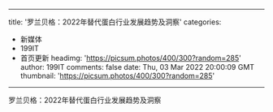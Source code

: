 
---
title: '罗兰贝格：2022年替代蛋白行业发展趋势及洞察'
categories: 
 - 新媒体
 - 199IT
 - 首页更新
headimg: 'https://picsum.photos/400/300?random=285'
author: 199IT
comments: false
date: Thu, 03 Mar 2022 20:00:09 GMT
thumbnail: 'https://picsum.photos/400/300?random=285'
---

<div>   
罗兰贝格：2022年替代蛋白行业发展趋势及洞察  
</div>
            
